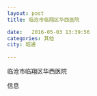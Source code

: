 ```yaml
--- 
layout: post 
title: 临沧市临翔区华西医院

date:   2016-05-03 13:39:56 
categories: 其他  
city: 昭通
  
--- 
```

   
临沧市临翔区华西医院

信息

